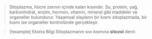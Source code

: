 >Sitoplazma, hücre zarının içinde kalan kısımdır. Su, protein, yağ, karbonhidrat, enzim, hormon, vitamin, mineral gibi maddeler ve organeller bulundurur. Yaşamsal olayların bir kısmı sitoplazmada, bir kısmı ise organeller kontrolünde gerçekleşir.

> [!example] Ekstra Bilgi
> Sitoplazmanın sıvı kısmına **sitozol** denir.